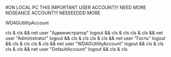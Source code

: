 #ON LOCAL PC THIS IMPORTANT USER ACCOUNT!!! NEED MORE NOSEANCE ACCOUNT!!! NEEEEEDDD MORE

WDAGUtilityAccount

cls & cls && net user "Администратор" logout && cls & cls
cls & cls && net user "Administrator" logout && cls & cls
cls & cls && net user "Гость" logout && cls & cls
cls & cls && net user "WDAGUtilityAccount" logout && cls & cls
cls & cls && net user "DefaultAccount" logout && cls & cls
